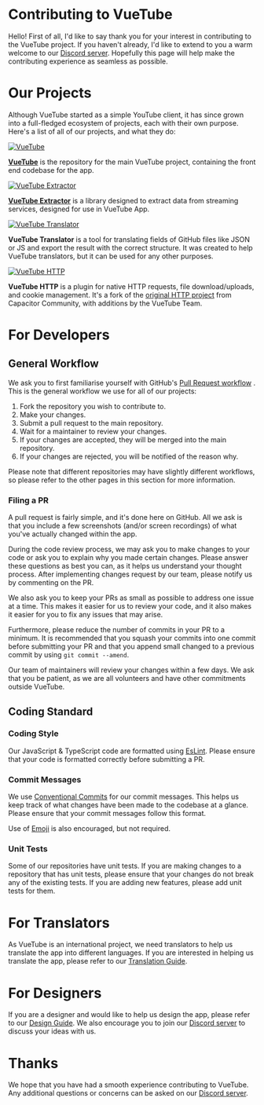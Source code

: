 # Contributing to VueTube

Hello! First of all, I'd like to say thank you for your interest in contributing to the VueTube project. If you haven't
already, I'd like to extend to you a warm welcome to our [Discord server](https://discord.gg/7P8KJrdd5W). Hopefully this
page will help make the contributing experience as seamless as possible.

# Our Projects

Although VueTube started as a simple YouTube client, it has since grown into a full-fledged ecosystem of projects, each
with their own purpose. Here's a list of all of our projects, and what they do:

[![VueTube](https://github-readme-stats.vercel.app/api/pin/?username=VueTubeApp&repo=VueTube)](https://github.com/VueTubeApp/VueTube)

[**VueTube**](./app.md) is the repository for the main VueTube project, containing the front end codebase for the app.

[![VueTube Extractor](https://github-readme-stats.vercel.app/api/pin/?username=VueTubeApp&repo=VueTube-Extractor)](https://github.com/VueTubeApp/VueTube-Extractor)

[**VueTube Extractor**](./extractor.md) is a library designed to extract data from streaming services, designed for use
in VueTube App.

[![VueTube Translator](https://github-readme-stats.vercel.app/api/pin/?username=VueTubeApp&repo=VueTube-Translator)](https://github.com/VueTubeApp/VueTube-Translator)

**VueTube Translator** is a tool for translating fields of GitHub files like JSON or JS and export the result with the
correct structure. It was created to help VueTube translators, but it can be used for any other purposes.

[![VueTube HTTP](https://github-readme-stats.vercel.app/api/pin/?username=VueTubeApp&repo=vuetube-http)](https://github.com/VueTubeApp/vuetube-http)

**VueTube HTTP** is a plugin for native HTTP requests, file download/uploads, and cookie management. It's a fork of
the [original HTTP project](https://github.com/capacitor-community/http) from Capacitor Community, with additions by the
VueTube Team.

# For Developers

## General Workflow

We ask you to first familiarise yourself with
GitHub's [Pull Request workflow](https://docs.github.com/en/github/collaborating-with-issues-and-pull-requests/about-pull-requests)
. This is the general workflow we use for all of our projects:

1. Fork the repository you wish to contribute to.
2. Make your changes.
3. Submit a pull request to the main repository.
4. Wait for a maintainer to review your changes.
5. If your changes are accepted, they will be merged into the main repository.
6. If your changes are rejected, you will be notified of the reason why.

Please note that different repositories may have slightly different workflows, so please refer to the other pages in
this section for more information.

### Filing a PR

A pull request is fairly simple, and it's done here on GitHub. All we ask is that you include a few screenshots (and/or
screen recordings) of what you've actually changed within the app.

During the code review process, we may ask you to make changes to your code or ask you to explain why you made certain
changes. Please answer these questions as best you can, as it helps us understand your thought process. After
implementing changes request by our team, please notify us by commenting on the PR.

We also ask you to keep your PRs as small as possible to address one issue at a time. This makes it easier for us to
review your code, and it also makes it easier for you to fix any issues that may arise.

Furthermore, please reduce the number of commits in your PR to a minimum. It is recommended that you squash your commits
into one commit before submitting your PR and that you append small changed to a previous commit by
using `git commit --amend`.

Our team of maintainers will review your changes within a few days. We ask that you be patient, as we are all volunteers
and have other commitments outside VueTube.

## Coding Standard

### Coding Style

Our JavaScript & TypeScript code are formatted using [EsLint](https://eslint.org/). Please ensure that your code is
formatted correctly before submitting a PR.

### Commit Messages

We use [Conventional Commits](https://www.conventionalcommits.org/en/v1.0.0/) for our commit messages. This helps us
keep track of what changes have been made to the codebase at a glance. Please ensure that your commit messages follow
this format.

Use of [Emoji](https://gitmoji.dev/) is also encouraged, but not required.

### Unit Tests

Some of our repositories have unit tests. If you are making changes to a repository that has unit tests, please ensure
that your changes do not break any of the existing tests. If you are adding new features, please add unit tests for
them.

[//]: # (For When We have a Code of Conduct)

[//]: # (## Code of Conduct)

[//]: # (We ask that you follow our [Code of Conduct]&#40;./code-of-conduct.md&#41; when contributing to VueTube. This is to ensure that our community is a safe and welcoming place for everyone.)

# For Translators

As VueTube is an international project, we need translators to help us translate the app into different languages. If
you are interested in helping us translate the app, please refer to our [Translation Guide](./translation.md).

# For Designers

If you are a designer and would like to help us design the app, please refer to our [Design Guide](./design.md). We also
encourage you to join our [Discord server](https://discord.gg/7P8KJrdd5W) to discuss your ideas with us.

[//]: # (Not Available for Now)
[//]: # (# For Documentation Writers)

[//]: # ()
[//]: # (If you are interested in helping us write documentation for VueTube, please refer to)

[//]: # (our [Documentation Guide]&#40;./documentation.md&#41;.)

# Thanks

We hope that you have had a smooth experience contributing to VueTube. Any additional questions or concerns can be asked
on our [Discord server](https://discord.gg/7P8KJrdd5W).
